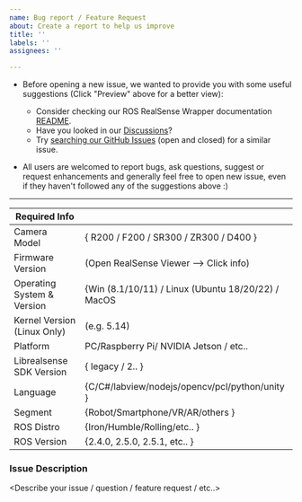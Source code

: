 ```yaml
---
name: Bug report / Feature Request
about: Create a report to help us improve
title: ''
labels: ''
assignees: ''

---
```


* Before opening a new issue, we wanted to provide you with some useful suggestions (Click "Preview" above for a better view):

    * Consider checking our ROS RealSense Wrapper documentation [README](https://github.com/IntelRealSense/realsense-ros/blob/ros2-development/README.md).
    * Have you looked in our [Discussions](https://github.com/IntelRealSense/realsense-ros/discussions)?
    * Try [searching our GitHub Issues](https://github.com/IntelRealSense/realsense-ros/issues) (open and closed) for a similar issue.

* All users are welcomed to report bugs, ask questions, suggest or request enhancements and generally feel free to open new issue, even if they haven't followed any of the suggestions above :)

----------------------------------------------------------------------------------------------------

| Required Info                         |                                                                                         |
|---------------------------------|------------------------------------------------------------ |
| Camera Model                       | { R200 / F200 / SR300 / ZR300 / D400 }                          | 
| Firmware Version                   | (Open RealSense Viewer --> Click info)                          | 
| Operating System & Version |   {Win (8.1/10/11) / Linux (Ubuntu 18/20/22) / MacOS  | 
| Kernel Version (Linux Only)    |  (e.g. 5.14)                                                                       | 
| Platform                                 | PC/Raspberry Pi/ NVIDIA Jetson / etc..                           |
| Librealsense SDK Version       |  { legacy / 2.<?>.<?> }                                                    | 
| Language                               |  {C/C#/labview/nodejs/opencv/pcl/python/unity }         | 
| Segment			         |  {Robot/Smartphone/VR/AR/others }                             | 
| ROS Distro			         |  {Iron/Humble/Rolling/etc.. }                                           | 
| ROS Version                           |  {2.4.0, 2.5.0, 2.5.1, etc.. }                                                  | 


### Issue Description
<Describe your issue / question / feature request / etc..>
